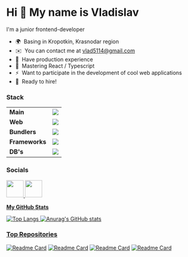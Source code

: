 # Hi 👋 My name is Vladislav

I'm a junior frontend-developer
- 🌍  Basing in Kropotkin, Krasnodar region
- ✉️  You can contact me at [vlad5114@gmail.com](mailto:vlad5114@gmail.com)
- 🌱  Have production experience
- 🧠  Mastering React / Typescript
- ⚡  Want to participate in the development of cool web applications
- 👯  Ready to hire!

### Stack

<table>
  <tr>
    <td>
      <strong>Main</strong>
    </td>
    <td>
      <img src="https://skillicons.dev/icons?i=js,ts,nodejs" />
    </td>
  </tr>

  <tr>
    <td>
      <strong>Web</strong>
    </td>
    <td>
      <img src="https://skillicons.dev/icons?i=html,css,bootstrap" />
    </td>
  </tr>   

  <tr>
    <td>
      <strong>Bundlers</strong>
    </td>
    <td>
      <img src="https://skillicons.dev/icons?i=webpack,nextjs" />
    </td>
  </tr>
        
  <tr>
    <td>
      <strong>Frameworks</strong>
    </td>
    <td>
      <img src="https://skillicons.dev/icons?i=react,redux,expressjs,threejs,jest,jquery" />
    </td>
  </tr>
        
  <tr>
    <td>
      <strong>DB's</strong>
    </td>
    <td>
      <img src="https://skillicons.dev/icons?i=mongo,mysql" />
    </td>
  </tr>
</table>

      
### Socials

<p align="left">
  <a href="https://t.me/vlad1slove_rus" target="_blank" rel="noreferrer"><img src="https://www.svgrepo.com/show/354443/telegram.svg" width="45" height="45" />
  <a href="https://www.linkedin.com/in/vladislav-kishchenko-00b92b290/" target="_blank" rel="noreferrer"><img src="https://png2.cleanpng.com/sh/aa7aa4fa20f96b6b60fd6c5efafead74/L0KzQYm3U8IxN6ttiZH0aYP2gLBuTfxqdpxqfNt3LXzyd7E0gB9ueKZ5feQ2aXPyfsS0gwV0cZ9qiAU2c4nwcrFzTfxqdpxqfNt3LXnmf7A0VfFjOWg7TagBMHLkcYm1UcE6OWk3S6I6NUK0RYiCVsA3O2o7SpD5bne=/kisspng-linkedin-logo-computer-icons-business-symbol-linkedin-icon-5ab1765660baa8.1191823015215796063962.png" width="45" height="45" />
</p>

<b>My GitHub Stats</b>

![Top Langs](https://github-readme-stats.vercel.app/api/top-langs/?username=vlad1slove1&hide_progress=tru&theme=transparente)
![Anurag's GitHub stats](https://github-readme-stats.vercel.app/api?username=vlad1slove1&show_icons=true)

### Top Repositories

<div width="100%" align="left">
  
  [![Readme Card](https://github-readme-stats.vercel.app/api/pin/?username=vlad1slove1&repo=frontend-project-11)](https://github.com/anuraghazra/vlad1slove1/frontend-project-11)
  [![Readme Card](https://github-readme-stats.vercel.app/api/pin/?username=vlad1slove1&repo=frontend-project-12)](https://github.com/anuraghazra/vlad1slove1/frontend-project-12)
  [![Readme Card](https://github-readme-stats.vercel.app/api/pin/?username=vlad1slove1&repo=drawBot)](https://github.com/anuraghazra/vlad1slove1/drawBot)
  [![Readme Card](https://github-readme-stats.vercel.app/api/pin/?username=vlad1slove1&repo=getmentor-frontend)](https://github.com/anuraghazra/vlad1slove1/getmentor-frontend)
</div>

